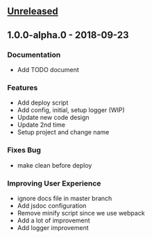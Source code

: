 <a name="unreleased"></a>
## [Unreleased]


<a name="1.0.0-alpha.0"></a>
## 1.0.0-alpha.0 - 2018-09-23
### Documentation
- Add TODO document

### Features
- Add deploy script
- Add config, initial, setup logger (WIP)
- Update new code design
- Update 2nd time
- Setup project and change name

### Fixes Bug
- make clean before deploy

### Improving User Experience
- ignore docs file in master branch
- Add jsdoc configuration
- Remove minify script since we use webpack
- Add a lot of improvement
- Add logger improvement


[Unreleased]: https://github.com/kamontat/nd-js/compare/1.0.0-alpha.0...HEAD
